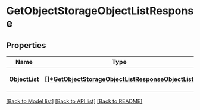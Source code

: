 # GetObjectStorageObjectListResponse

## Properties

| Name           | Type                                                                                                    | Description | Notes                        |
| -------------- | ------------------------------------------------------------------------------------------------------- | ----------- | ---------------------------- |
| **ObjectList** | **[[]\*GetObjectStorageObjectListResponseObjectList](GetObjectStorageObjectListResponseObjectList.md)** |             | [optional] [default to null] |

[[Back to Model list]](../README.md#documentation-for-models) [[Back to API list]](../README.md#documentation-for-api-endpoints) [[Back to README]](../README.md)
